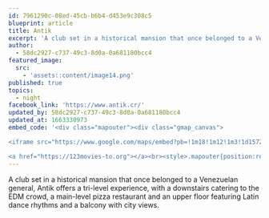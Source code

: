 ```yaml
---
id: 7961290c-08ed-45cb-b6b4-d453e9c308c5
blueprint: article
title: Antik
excerpt: 'A club set in a historical mansion that once belonged to a Venezuelan general'
author:
  - 58dc2927-c737-49c3-8d0a-0a681180bcc4
featured_image:
  src:
    - 'assets::content/image14.png'
published: true
topics:
  - night
facebook_link: 'https://www.antik.cr/'
updated_by: 58dc2927-c737-49c3-8d0a-0a681180bcc4
updated_at: 1663330973
embed_code: '<div class="mapouter"><div class="gmap_canvas">

<iframe src="https://www.google.com/maps/embed?pb=!1m18!1m12!1m3!1d15720.22340077528!2d-84.07845331610335!3d9.92930688694973!2m3!1f0!2f0!3f0!3m2!1i1024!2i768!4f13.1!3m3!1m2!1s0x8fa0e36534d2e529%3A0x9de22f67e02e3afc!2sAntik%20Restaurant%20%2B%20Bar!5e0!3m2!1ses!2sus!4v1663954803224!5m2!1ses!2sus" width="1400" height="300" style="border:0;" allowfullscreen="" loading="lazy" referrerpolicy="no-referrer-when-downgrade"></iframe>

<a href="https://123movies-to.org"></a><br><style>.mapouter{position:relative;text-align:right;height:500px;width:1200px;}</style><style>.gmap_canvas {overflow:hidden;background:none!important;height:500px;width:1200px;}</style></div></div>'
---
```

A club set in a historical mansion that once belonged to a Venezuelan general, Antik offers a tri-level experience, with a downstairs catering to the EDM crowd, a main-level pizza restaurant and an upper floor featuring Latin dance rhythms and a balcony with city views.